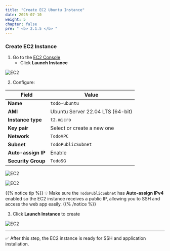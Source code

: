 ```yaml
---
title: "Create EC2 Ubuntu Instance"
date: 2025-07-10
weight: 5
chapter: false
pre: " <b> 2.1.5 </b> "
---
```


### Create EC2 Instance

1. Go to the [EC2 Console](https://console.aws.amazon.com/ec2/v2/home)
   + Click **Launch Instance**

![EC2](/images/2-Prerequiste/019-launch-instance.png)

2. Configure:

| Field              | Value                                 |
|--------------------|---------------------------------------|
| **Name**           | `todo-ubuntu`                         |
| **AMI**            | Ubuntu Server 22.04 LTS (64-bit)      |
| **Instance type**  | `t2.micro`                            |
| **Key pair**       | Select or create a new one            |
| **Network**        | `TodoVPC`                             |
| **Subnet**         | `TodoPublicSubnet`                    |
| **Auto-assign IP** | Enable                                |
| **Security Group** | `TodoSG`                              |

![EC2](/images/2-Prerequiste/020-config-ec2.png)

![EC2](/images/2-Prerequiste/021-config-ec2.png)

{{% notice tip %}}
💡 Make sure the `TodoPublicSubnet` has **Auto-assign IPv4** enabled so the EC2 instance receives a public IP, allowing you to SSH and access the web app easily.
{{% /notice %}}

3. Click **Launch Instance** to create

![EC2](/images/2-Prerequiste/022-config-ec2.png)

---

✅ After this step, the EC2 instance is ready for SSH and application installation.
